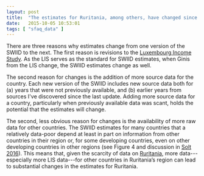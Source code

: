 ```yaml
---
layout: post
title:  "The estimates for Ruritania, among others, have changed since the previous version. Why is that?"
date:   2015-10-05 10:53:01
tags: [ "sfaq_data" ]
---
```


There are three reasons why estimates change from one version of the SWIID to the next. The first reason is revisions to the [Luxembourg Income Study](http://www.lisdatacenter.org/our-data/lis-database/documentation/data-revisions-notes/).  As the LIS serves as the standard for SWIID estimates, when Ginis from the LIS change, the SWIID estimates change as well.

The second reason for changes is the addition of more source data for the country. Each new version of the SWIID includes new source data both for (a) years that were not previously available, and (b) earlier years from sources I've discovered since the last update. Adding more source data for a country, particularly when previously available data was scant, holds the potential that the estimates will change.

The second, less obvious reason for changes is the availability of more raw data for other countries. The SWIID estimates for many countries that a relatively data-poor depend at least in part on information from other countries in their region or, for some developing countries, even on other developing countries in other regions (see Figure 4 and discussion in [Solt 2016](../papers/Solt2016)). This means that, given the scarcity of data on [Ruritania](https://en.wikipedia.org/wiki/Ruritania#In_academia), more data---especially more LIS data---for other countries in Ruritania’s region can lead to substantial changes in the estimates for Ruritania.
